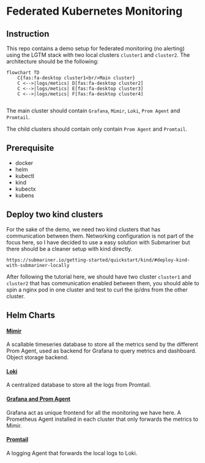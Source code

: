 # Federated Kubernetes Monitoring
## Instruction

This repo contains a demo setup for federated monitoring (no alerting) using the LGTM stack with two local clusters `cluster1` and `cluster2`. The architecture should be the following:

```mermaid
flowchart TD
    C{fas:fa-desktop cluster1<br/>Main cluster}
    C <-->|logs/metics| D[fas:fa-desktop cluster2]
    C <-->|logs/metics| E[fas:fa-desktop cluster3]
    C <-->|logs/metics| F[fas:fa-desktop cluster4]
  
```
The main cluster should contain `Grafana`, `Mimir`, `Loki`, `Prom Agent` and `Promtail`.

The child clusters should contain only contain `Prom Agent` and `Promtail`.


## Prerequisite
  - docker
  - helm
  - kubectl
  - kind
  - kubectx
  - kubens

## Deploy two kind clusters
For the sake of the demo, we need two kind clusters that has communication between them. Networking configuration is not part of the focus here, so I have decided to use a easy solution with Submariner but there should be a cleaner setup with kind directly.

`https://submariner.io/getting-started/quickstart/kind/#deploy-kind-with-submariner-locally`

After following the tutorial here, we should have two cluster `cluster1` and `cluster2` that has communication enabled between them, you should able to spin a nginx pod in one cluster and test to curl the ip/dns from the other cluster.

## Helm Charts
#### [Mimir](mimir/README.md)
A scallable timeseries database to store all the metrics send by the different Prom Agent, used as backend for Grafana to query metrics and dashboard. Object storage backend.
#### [Loki](loki/README.md)
A centralized database to store all the logs from Promtail.
#### [Grafana and Prom Agent](kube-prom-stack/README.md)
Grafana act as unique frontend for all the monitoring we have here.
A Prometheus Agent installed in each cluster that only forwards the metrics to Mimir.
#### [Promtail](promtail/README.md)
A logging Agent that forwards the local logs to Loki.
